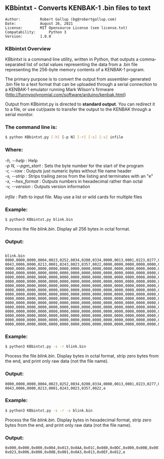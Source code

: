 ## KBbintxt - Converts KENBAK-1 .bin files to text

```
Author:    		Robert Gallup (bg@robertgallup.com)
Date:      		August 26, 2021
License:   		MIT Opensource License (see license.txt) 
Compatability:		Python 3
Version:		1.0.0
```

### KBbintxt Overview

KBbintxt is a command line utility, written in Python, that outputs a comma-separated list of octal values representing the data from a .bin file representing the 256-byte memory contents of a KENBAK-1 program. 

The primary purpose is to convert the output from assembler-generated .bin file to a text format that can be uploaded through a serial connection to a KENBAK-1 emulator running Mark Wilson's firmware (http://funnypolynomial.com/software/arduino/kenbak.html)

Output from KBbintxt.py is directed to **standard output**. You can redirect it to a file, or use cut/paste to transfer the output to the KENBAK through a serial monitor.

### The command line is:

``` bash
$ python KBbintxt.py [-h] [-p N] [-r] [-s] [-v] infile
```

### Where:

*-h, \-\-help* : Help<br />
*-p N, \-\-pgm_start* : Sets the byte number for the start of the program<br />
*-r, \-\-raw* : Outputs just numeric bytes without file name header<br />
*-s, \-\-strip* : Strips trailing zeros from the listing and terminates with an "e"<br />*-x, \-\-hex_format* : Outputs numbers in hexadecimal rather than octal<br />*-v, \-\-version* : Outputs version information<br />
<br />
*infile* : Path to input file. May use a list or wild cards for multiple files<br />

### Example:

``` bash
$ python3 KBbintxt.py blink.bin
```
Process the file *blink.bin*. Display all 256 bytes in octal format.

### Output:

```

blink.bin
0000,0000,0000,0004,0023,0252,0034,0200,0334,0000,0013,0001,0223,0277,0367,0022,
0043,0006,0000,0213,0001,0243,0023,0357,0022,0000,0000,0000,0000,0000,0000,0000,
0000,0000,0000,0000,0000,0000,0000,0000,0000,0000,0000,0000,0000,0000,0000,0000,
0000,0000,0000,0000,0000,0000,0000,0000,0000,0000,0000,0000,0000,0000,0000,0000,
0000,0000,0000,0000,0000,0000,0000,0000,0000,0000,0000,0000,0000,0000,0000,0000,
0000,0000,0000,0000,0000,0000,0000,0000,0000,0000,0000,0000,0000,0000,0000,0000,
0000,0000,0000,0000,0000,0000,0000,0000,0000,0000,0000,0000,0000,0000,0000,0000,
0000,0000,0000,0000,0000,0000,0000,0000,0000,0000,0000,0000,0000,0000,0000,0000,
0000,0000,0000,0000,0000,0000,0000,0000,0000,0000,0000,0000,0000,0000,0000,0000,
0000,0000,0000,0000,0000,0000,0000,0000,0000,0000,0000,0000,0000,0000,0000,0000,
0000,0000,0000,0000,0000,0000,0000,0000,0000,0000,0000,0000,0000,0000,0000,0000,
0000,0000,0000,0000,0000,0000,0000,0000,0000,0000,0000,0000,0000,0000,0000,0000,
0000,0000,0000,0000,0000,0000,0000,0000,0000,0000,0000,0000,0000,0000,0000,0000,
0000,0000,0000,0000,0000,0000,0000,0000,0000,0000,0000,0000,0000,0000,0000,0000,
0000,0000,0000,0000,0000,0000,0000,0000,0000,0000,0000,0000,0000,0000,0000,0000,
0000,0000,0000,0000,0000,0000,0000,0000,0000,0000,0000,0000,0000,0000,0000,0000,
```



### Example:

``` bash
$ python3 KBbintxt.py -s -r blink.bin
```

Process the file *blink.bin*. Display bytes in octal format, strip zero bytes from the end, and print only raw data (not the file name).

### Output:

```
0000,0000,0000,0004,0023,0252,0034,0200,0334,0000,0013,0001,0223,0277,0367,0022,
0043,0006,0000,0213,0001,0243,0023,0357,0022,e
```



### Example:

``` bash
$ python3 KBbintxt.py -s -r -x blink.bin
```

Process the file *blink.bin*. Display bytes in hexadecimal format, strip zero bytes from the end, and print only raw data (not the file name).

### Output:

```
0x000,0x000,0x000,0x004,0x013,0x0AA,0x01C,0x080,0x0DC,0x000,0x00B,0x001,0x093,0x0BF,0x0F7,0x012,
0x023,0x006,0x000,0x08B,0x001,0x0A3,0x013,0x0EF,0x012,e
```

